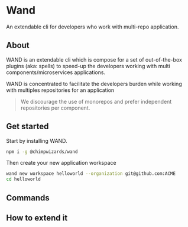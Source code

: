 # Wand

An extendable cli for developers who work with multi-repo application. 

## About

WAND is an extendable cli which is compose for a set of out-of-the-box plugins (aka: spells)  to speed-up the developers working with multi components/microservices applications.

WAND is concentrated to facilitate the developers burden while working with multiples repositories for an application

>We discourage the use of monorepos and prefer independent repositories per component.

## Get started

Start by installing WAND.

```sh
npm i -g @chimpwizards/wand
```

Then create your new application workspace

```sh
wand new workspace helloworld --organization git@github.com:ACME
cd helloworld
```

## Commands

## How to extend it
